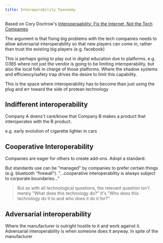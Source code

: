 ```yaml
---
title: Interoperability Taxonomy
---
```

Based on Cory Doctrow's [Interoperaability: Fix the Internet, Not the Tech Companies](https://www.eff.org/deeplinks/2019/07/interoperability-fix-internet-not-tech-companies)

The argument is that fixing big problems with the tech companies needs to allow adversarial interoperability so that new players can come in, rather than trust the existing big players (e.g. facebook)

This is perhaps going to play out in digital education due to platforms.  e.g. O365 where not just the vendor is going to be limiting interoperability, but also the local folk in charge of those platforms. Where the shadow systems and efficiency/safety trap drives the desire to limit this capability.

This is the space where interoperability has to become than just using the plug and err toward the side of protean technology



## Indifferent interoperability

Company A doens't care/know that Company B makes a product that interoperates with the B product.

e.g. early evolution of cigarette lighter in cars


## Cooperative Interoperability

Companies are eager for others to create add-ons.  Adopt a standard.

But standards use can be "managed" by companies to prefer certain things (e.g. bluetooth "firewall"). "...cooperative interoperability is always subject to corporate boundaries..."

> But as with all technological questions, the relevant question isn't merely "What does this technology do?" It's "Who does this technology do it to and who does it do it for?"

## Adversarial interoperability

Where the manufacturer is outright hostile to it and work against it.  Adversarial interoperability is when someone does it anyway. In spite of the manufacturer